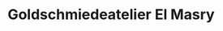 ---
title: "Goldschmiedeatelier El Masry"
url: /vaterstetten/goldschmiedeatelier-el-masry/
shop: Schmuck
---
